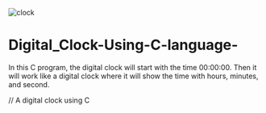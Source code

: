 ![clock](https://github.com/babita2002/Digital_Clock-Using-C-language-/assets/93931565/824e80c4-3b4e-4c91-b2e5-5df85f0a45eb)

# Digital_Clock-Using-C-language-
In this C program, the digital clock will start with the time 00:00:00. Then it will work like a digital clock where it will show the time with hours, minutes, and second.

// A digital clock using C

